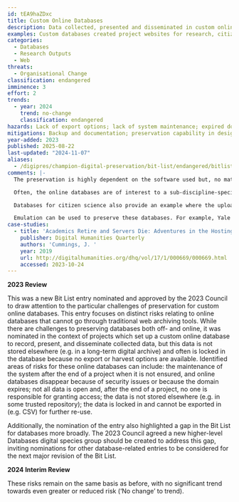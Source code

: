 ```yaml
---
id: tEA9haZDxc
title: Custom Online Databases
description: Data collected, presented and disseminated in custom online databases that is not stored elsewhere, particularly data at risk when it is locked in the database because no export or harvest options are available.
examples: Custom databases created project websites for research, citizen science
categories:
  - Databases
  - Research Outputs
  - Web
threats:
  - Organisational Change
classification: endangered
imminence: 3
effort: 2
trends:
  - year: 2024
    trend: no-change
    classification: endangered
hazards: Lack of export options; lack of system maintenance; expired domain; lack of export functionality; lack of technical knowledge and skills; limited or dysfunctional data management planning; web capture challenges that means unlikely to be picked up by automatic crawlers; uncertainty over IPR or the presence of orphaned works
mitigations: Backup and documentation; preservation capability in designated repository; use of open formats and open source or other licencing that enables preservation; enabled export options; robust data management planning; documented and managed professionally
year-added: 2023
published: 2025-08-22
last-updated: "2024-11-07"
aliases:
  - /digipres/champion-digital-preservation/bit-list/endangered/bitlist-custom-online-databases
comments: |-
  The preservation is highly dependent on the software used but, no matter what, once the project has reached its end, it starts to become vulnerable.

  Often, the online databases are of interest to a sub-discipline-specific group of people, e.g. archaeologists specialized on cuneiform tablets. But the material itself often is then invaluable for this group because of the great effort invested in compiling it.

  Databases for citizen science also provide an example where the upload of information directly into it makes it distinctive.

  Emulation can be used to preserve these databases. For example, Yale University is preserving databases, especially SQL databases for websites, using EAASI. There are technical challenges, but the databases can be preserved, and have found issues are often around access to data and workforce development of technical skills to undertake preservation actions. There is a risk, however, that some of the databases cannot be exposed to the web as they have no survival time and/or cannot make them available as they were intended to be used.
case-studies:
  - title: 'Academics Retire and Servers Die: Adventures in the Hosting and Storage of Digital Humanities Projects'
    publisher: Digital Humanities Quarterly
    authors: 'Cummings, J. '
    year: 2019
    url: http://digitalhumanities.org/dhq/vol/17/1/000669/000669.html
    accessed: 2023-10-24
---
```

**2023 Review**

This was a new Bit List entry nominated and approved by the 2023 Council to draw attention to the particular challenges of preservation for custom online databases. This entry focuses on distinct risks relating to online databases that cannot go through traditional web archiving tools. While there are challenges to preserving databases both off- and online, it was nominated in the context of projects which set up a custom online database to record, present, and disseminate collected data, but this data is not stored elsewhere (e.g. in a long-term digital archive) and often is locked in the database because no export or harvest options are available. Identified areas of risks for these online databases can include: the maintenance of the system after the end of a project when it is not ensured, and online databases disappear because of security issues or because the domain expires; not all data is open and, after the end of a project, no one is responsible for granting access; the data is not stored elsewhere (e.g. in some trusted repository); the data is locked in and cannot be exported in (e.g. CSV) for further re-use.

Additionally, the nomination of the entry also highlighted a gap in the Bit List for databases more broadly. The 2023 Council agreed a new higher-level Databases digital species group should be created to address this gap, inviting nominations for other database-related entries to be considered for the next major revision of the Bit List.

**2024 Interim Review**

These risks remain on the same basis as before, with no significant trend towards even greater or reduced risk (‘No change’ to trend).
